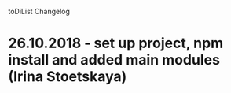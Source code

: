toDiList Changelog

# 26.10.2018 - set up project, npm install and added main modules (Irina Stoetskaya)
